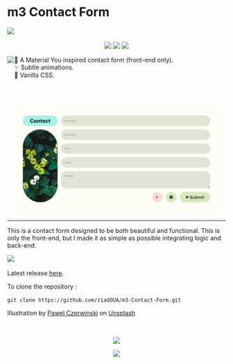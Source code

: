 # m3 Contact Form
<img src="https://pictshare.net/eaaknp.png"/>

<p align="center">
  <img src="https://ziadoua.github.io/m3-Markdown-Badges/badges/HTML/html2.svg">
  <img src="https://ziadoua.github.io/m3-Markdown-Badges/badges/CSS/css2.svg">
  <img src="https://ziadoua.github.io/m3-Markdown-Badges/badges/IDEA/idea2.svg">
</p>

<img align="left" height="75px" src="https://pictshare.net/uihl6g.png">
📧 A Material You inspired contact form (front-end only).
<br>
✨ Subtle animations.
<br>
🌌 Vanilla CSS.

<br><br>

<p align="center"><img src="res/preview.png" width="480px" style="float: center;"/></p>

---

This is a contact form designed to be both beautiful and functional. This is only the front-end, but I made it as simple as possible integrating logic and back-end.

<a href="https://ziadoua.github.io/m3-Contact-Form/" target="_blank" rel="noopener noreferrer"> <img src="https://imgur.com/Wk0lfTg.png" width="250px"/> </a>

Latest release [here](https://github.com/ziadOUA/m3-Contact-Form/releases/latest).

To clone the repository :

    git clone https://github.com/ziadOUA/m3-Contact-Form.git

Illustration by <a href="https://unsplash.com/@pawel_czerwinski?utm_source=unsplash&utm_medium=referral&utm_content=creditCopyText">Pawel Czerwinski</a> on <a href="https://unsplash.com/fr/photos/AV06Lm42mVo?utm_source=unsplash&utm_medium=referral&utm_content=creditCopyText">Unsplash</a>
  

<br>

<p align="center">
  <a href="https://github.com/ziadOUA">
    <img align="center" height="75px" src="https://pictshare.net/4jwzdi.png">
  </a>
</p>

<p align="center">
  <img src="https://ziadoua.github.io/m3-Markdown-Badges/badges/LicenceMIT/licencemit2.svg">
</p>

